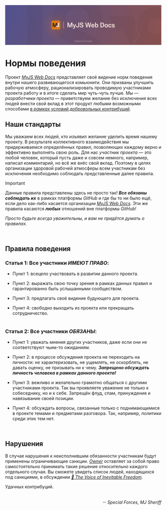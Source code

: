<div>
    <img src='./static/img/specialForces.png'>
</div>

# Нормы поведения

Проект [_MyJS Web Docs_](https://github.com/mjdocs/myJS) представляет своё видение норм поведения
внутри нашего развивающегося комьюнити. Они призваны улучшить рабочую атмосферу, рационализировать
проводимую участниками проекта работу и в итоге сделать мир чуть-чуть лучше. Мы — _разработчики
проекта_ — приветствуем желание без исключения всех людей внести свой вклад в этот продукт любыми
возможными способами [_в рамках условий добровольных контрибуций_](/CONTRIBUTING.md).

## Наши стандарты

Мы уважаем всех людей, кто изъявил желание уделить время нашему проекту. В результате коллективного
взаимодействия мы придерживаемся определённых правил, позволяющих каждому верно и эффективно
выполнять свою роль. Для нас _участник проекта_ — это любой человек, который пусть даже и совсем
немного, например, написал комментарий, но всё же внёс свой вклад. Поэтому в целях организации
здоровой рабочей атмосферы всем участникам без исключения необходимо соблюдать представленные далее
правила.

> [!IMPORTANT]  
> Данные правила представлены здесь не просто так! **_Все обязаны соблюдать их_** в рамках платформы
> _GitHub_ и где бы то ни было ещё, если дело как-либо касается организации
> [_MyJS Web Docs_](https://github.com/mjdocs/myJS). Эти же правила касаются **_любых_** отношений
> вне платформы _GitHub!_
>
> _Просто будьте всегда уважительны, и вам не придётся думать о правилах._

<br>

## Правила поведения

### Статья 1: Все участники _ИМЕЮТ ПРАВО_:

-   Пункт 1: всецело участвовать в развитии данного проекта.

-   Пункт 2: выражать свою точку зрения в рамках данных правил и гарантированно быть услышанными
    сообществом.

-   Пункт 3: предлагать своё видение будующего для проекта.

-   Пункт 4: свободно выходить из проекта или прекращать сотрудничество.

#

### Статья 2: Все участники _ОБЯЗАНЫ_:

-   Пункт 1: уважать мнения других участников, даже если они не соответствуют чьим-то ожиданиям.

-   Пункт 2: в процессе обсуждения проекта не переходить на личности: не характеризовать, не
    ущемлять, не оскорблять, не давать оценку, не призывать ни к чему. **_Запрещено обсуждать
    личность человека в рамках данного проекта!_**

-   Пункт 3: вежливо и желательно грамотно общаться с другими участниками проекта. Так вы проявляете
    уважение не только к собеседнику, но и к себе. Запрещён флуд, спам, принуждение и навязывание
    своей позиции.

-   Пункт 4: обсуждать вопросы, связанные только с поднимающимися в проекте темами и предметами
    разговора. Так, например, _политики_ среди этих тем нет.

<br>

## Нарушения

В случае нарушения к неисполнившим обязанности участникам будут применены ограничивающие санкции.
[_Owner_](https://github.com/denlove) оставляет за собой право самостоятельно принимать такие
решение относительно каждого отдельного случая. Вы сможете увидеть список людей, находящихся под
санкциями, в обсуждении
[_🗽 The Voice of Inevitable Freedom_](https://github.com/orgs/mjdocs/discussions/36).

Удачных контрибуций.

<br>

<div align='right'><i>－ Special Forces, MJ Sheriff</i></div>
